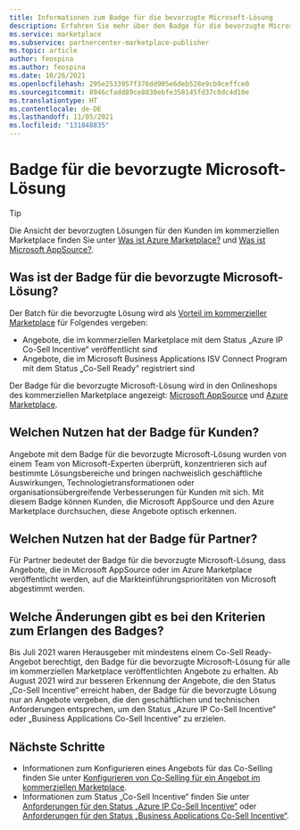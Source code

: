 ```yaml
---
title: Informationen zum Badge für die bevorzugte Microsoft-Lösung
description: Erfahren Sie mehr über den Badge für die bevorzugte Microsoft-Lösung, der in Azure Marketplace verfügbar ist.
ms.service: marketplace
ms.subservice: partnercenter-marketplace-publisher
ms.topic: article
author: feospina
ms.author: feospina
ms.date: 10/26/2021
ms.openlocfilehash: 295e2533957f376dd905e6deb528e9cb9ceffce0
ms.sourcegitcommit: 8946cfadd89ce8830ebfe358145fd37c0dc4d10e
ms.translationtype: HT
ms.contentlocale: de-DE
ms.lasthandoff: 11/05/2021
ms.locfileid: "131848835"
---
```

# <a name="microsoft-preferred-solution-badge"></a>Badge für die bevorzugte Microsoft-Lösung

> [!TIP]
> Die Ansicht der bevorzugten Lösungen für den Kunden im kommerziellen Marketplace finden Sie unter [Was ist Azure Marketplace?](/marketplace/azure-marketplace-overview#microsoft-preferred-solutions) und [Was ist Microsoft AppSource?](/marketplace/appsource-overview).

## <a name="what-is-the-microsoft-preferred-solution-badge"></a>Was ist der Badge für die bevorzugte Microsoft-Lösung?

Der Batch für die bevorzugte Lösung wird als [Vorteil im kommerzieller Marketplace](./co-sell-overview.md) für Folgendes vergeben:

- Angebote, die im kommerziellen Marketplace mit dem Status „Azure IP Co-Sell Incentive“ veröffentlicht sind
- Angebote, die im Microsoft Business Applications ISV Connect Program mit dem Status „Co-Sell Ready“ registriert sind

Der Badge für die bevorzugte Microsoft-Lösung wird in den Onlineshops des kommerziellen Marketplace angezeigt: [Microsoft AppSource](https://appsource.microsoft.com/en-us/home) und [Azure Marketplace](https://azuremarketplace.microsoft.com/en-us/home).

## <a name="how-does-the-badge-benefit-customers"></a>Welchen Nutzen hat der Badge für Kunden?

Angebote mit dem Badge für die bevorzugte Microsoft-Lösung wurden von einem Team von Microsoft-Experten überprüft, konzentrieren sich auf bestimmte Lösungsbereiche und bringen nachweislich geschäftliche Auswirkungen, Technologietransformationen oder organisationsübergreifende Verbesserungen für Kunden mit sich. Mit diesem Badge können Kunden, die Microsoft AppSource und den Azure Marketplace durchsuchen, diese Angebote optisch erkennen.

## <a name="how-does-the-badge-benefit-partners"></a>Welchen Nutzen hat der Badge für Partner?

Für Partner bedeutet der Badge für die bevorzugte Microsoft-Lösung, dass Angebote, die in Microsoft AppSource oder im Azure Marketplace veröffentlicht werden, auf die Markteinführungsprioritäten von Microsoft abgestimmt werden.

## <a name="what-are-the-changes-to-the-criteria-to-achieve-the-badge"></a>Welche Änderungen gibt es bei den Kriterien zum Erlangen des Badges?

Bis Juli 2021 waren Herausgeber mit mindestens einem Co-Sell Ready-Angebot berechtigt, den Badge für die bevorzugte Microsoft-Lösung für alle im kommerziellen Marketplace veröffentlichten Angebote zu erhalten. Ab August 2021 wird zur besseren Erkennung der Angebote, die den Status „Co-Sell Incentive“ erreicht haben, der Badge für die bevorzugte Lösung nur an Angebote vergeben, die den geschäftlichen und technischen Anforderungen entsprechen, um den Status „Azure IP Co-Sell Incentive“ oder „Business Applications Co-Sell Incentive“ zu erzielen.  

## <a name="next-steps"></a>Nächste Schritte

- Informationen zum Konfigurieren eines Angebots für das Co-Selling finden Sie unter [Konfigurieren von Co-Selling für ein Angebot im kommerziellen Marketplace](./co-sell-configure.md).
- Informationen zum Status „Co-Sell Incentive“ finden Sie unter [Anforderungen für den Status „Azure IP Co-Sell Incentive“](./co-sell-requirements.md) oder [Anforderungen für den Status „Business Applications Co-Sell Incentive“](./co-sell-requirements.md).